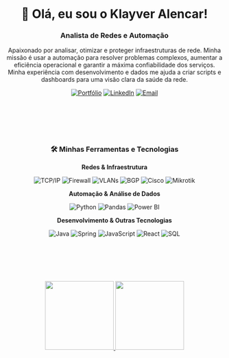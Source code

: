 <div align="center">
  <h1>👋 Olá, eu sou o Klayver Alencar!</h1>
  <h3>Analista de Redes e Automação</h3>
  <p>Apaixonado por analisar, otimizar e proteger infraestruturas de rede. Minha missão é usar a automação para resolver problemas complexos, aumentar a eficiência operacional e garantir a máxima confiabilidade dos serviços. Minha experiência com desenvolvimento e dados me ajuda a criar scripts e dashboards para uma visão clara da saúde da rede.</p>

  <a href="https://klayver-alencar-portfolio.vercel.app/" target="_blank"><img src="https://img.shields.io/badge/Portfólio-000000?style=for-the-badge&logo=vercel&logoColor=white" alt="Portfólio"></a>
  <a href="https://www.linkedin.com/in/klayveralencar/" target="_blank"><img src="https://img.shields.io/badge/LinkedIn-0077B5?style=for-the-badge&logo=linkedin&logoColor=white" alt="LinkedIn"></a>
  <a href="mailto:klayveralencar2001@gmail.com" target="_blank"><img src="https://img.shields.io/badge/Email-D14836?style=for-the-badge&logo=gmail&logoColor=white" alt="Email"></a>
</div>

&nbsp;
---
&nbsp;

<h3 align="center">🛠️ Minhas Ferramentas e Tecnologias</h3>

<div align="center">
  <p><b>Redes & Infraestrutura</b></p>
  <img src="https://img.shields.io/badge/TCP/IP-000000?style=for-the-badge&logo=Aparat&logoColor=white" alt="TCP/IP">
  <img src="https://img.shields.io/badge/Firewall-F24E1E?style=for-the-badge&logo=Palo%20Alto%20Networks&logoColor=white" alt="Firewall">
  <img src="https://img.shields.io/badge/VLANs-00569E?style=for-the-badge" alt="VLANs">
  <img src="https://img.shields.io/badge/BGP-439542?style=for-the-badge" alt="BGP">
  <img src="https://img.shields.io/badge/Cisco-1BA0D7?style=for-the-badge&logo=Cisco&logoColor=white" alt="Cisco">
  <img src="https://img.shields.io/badge/Mikrotik-55B9E3?style=for-the-badge" alt="Mikrotik">

  <br>

  <p><b>Automação & Análise de Dados</b></p>
  <img src="https://img.shields.io/badge/Python-3776AB?style=for-the-badge&logo=python&logoColor=white" alt="Python">
  <img src="https://img.shields.io/badge/Pandas-150458?style=for-the-badge&logo=pandas&logoColor=white" alt="Pandas">
  <img src="https://img.shields.io/badge/Power%20BI-F2C811?style=for-the-badge&logo=powerbi&logoColor=black" alt="Power BI">
  <br>

  <p><b>Desenvolvimento & Outras Tecnologias</b></p>
  <img src="https://img.shields.io/badge/Java-ED8B00?style=for-the-badge&logo=openjdk&logoColor=white" alt="Java">
  <img src="https://img.shields.io/badge/Spring-6DB33F?style=for-the-badge&logo=spring&logoColor=white" alt="Spring">
  <img src="https://img.shields.io/badge/JavaScript-F7DF1E?style=for-the-badge&logo=javascript&logoColor=black" alt="JavaScript">
  <img src="https://img.shields.io/badge/React-61DAFB?style=for-the-badge&logo=react&logoColor=black" alt="React">
  <img src="https://img.shields.io/badge/SQL-4479A1?style=for-the-badge&logo=postgresql&logoColor=white" alt="SQL">
</div>

&nbsp;
---
&nbsp;

<div align="center">
  <a href="https://github.com/klayver2001">
    <img height="160em" src="https://github-readme-stats.vercel.app/api/top-langs/?username=klayver2001&layout=compact&langs_count=7&theme=dracula"/>
    <img height="160em" src="https://github-readme-stats.vercel.app/api?username=klayver2001&show_icons=true&theme=dracula&include_all_commits=true&count_private=true"/>
  </a>
</div>

